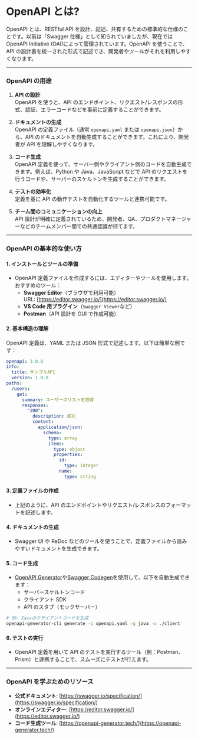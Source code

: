# OpenAPI とは?

OpenAPI とは、RESTful API を設計、記述、共有するための標準的な仕様のことです。以前は「Swagger 仕様」として知られていましたが、現在では OpenAPI Initiative (OAI)によって管理されています。OpenAPI を使うことで、API の設計書を統一された形式で記述でき、開発者やツールがそれを利用しやすくなります。

---

### OpenAPI の用途

1. **API の設計**  
   OpenAPI を使うと、API のエンドポイント、リクエスト/レスポンスの形式、認証、エラーコードなどを事前に定義することができます。

2. **ドキュメントの生成**  
   OpenAPI の定義ファイル（通常 `openapi.yaml` または `openapi.json`）から、API のドキュメントを自動生成することができます。これにより、開発者が API を理解しやすくなります。

3. **コード生成**  
   OpenAPI 定義を使って、サーバー側やクライアント側のコードを自動生成できます。例えば、Python や Java、JavaScript などで API のリクエストを行うコードや、サーバーのスケルトンを生成することができます。

4. **テストの効率化**  
   定義を基に API の動作テストを自動化するツールと連携可能です。

5. **チーム間のコミュニケーションの向上**  
   API 設計が明確に定義されているため、開発者、QA、プロダクトマネージャーなどのチームメンバー間での共通認識が持てます。

---

### OpenAPI の基本的な使い方

#### 1. **インストールとツールの準備**

- OpenAPI 定義ファイルを作成するには、エディターやツールを使用します。おすすめのツール：
  - **Swagger Editor**（ブラウザで利用可能）  
    URL: [https://editor.swagger.io/](https://editor.swagger.io/)
  - **VS Code 用プラグイン**（`Swagger Viewer`など）
  - **Postman**（API 設計を GUI で作成可能）

#### 2. **基本構造の理解**

OpenAPI 定義は、YAML または JSON 形式で記述します。以下は簡単な例です：

```yaml
openapi: 3.0.0
info:
  title: サンプルAPI
  version: 1.0.0
paths:
  /users:
    get:
      summary: ユーザーのリストを取得
      responses:
        "200":
          description: 成功
          content:
            application/json:
              schema:
                type: array
                items:
                  type: object
                  properties:
                    id:
                      type: integer
                    name:
                      type: string
```

#### 3. **定義ファイルの作成**

- 上記のように、API のエンドポイントやリクエスト/レスポンスのフォーマットを記述します。

#### 4. **ドキュメントの生成**

- Swagger UI や ReDoc などのツールを使うことで、定義ファイルから読みやすいドキュメントを生成できます。

#### 5. **コード生成**

- [OpenAPI Generator](https://openapi-generator.tech/)や[Swagger Codegen](https://swagger.io/tools/swagger-codegen/)を使用して、以下を自動生成できます：
  - サーバースケルトンコード
  - クライアント SDK
  - API のスタブ（モックサーバー）

```bash
# 例: Javaのクライアントコードを生成
openapi-generator-cli generate -i openapi.yaml -g java -o ./client
```

#### 6. **テストの実行**

- OpenAPI 定義を用いて API のテストを実行するツール（例：Postman、Prism）と連携することで、スムーズにテストが行えます。

---

### OpenAPI を学ぶためのリソース

- **公式ドキュメント**: [https://swagger.io/specification/](https://swagger.io/specification/)
- **オンラインエディター**: [https://editor.swagger.io/](https://editor.swagger.io/)
- **コード生成ツール**: [https://openapi-generator.tech/](https://openapi-generator.tech/)
